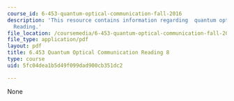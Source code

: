 ```yaml
---
course_id: 6-453-quantum-optical-communication-fall-2016
description: 'This resource contains information regarding  quantum optical communication:
  Reading.'
file_location: /coursemedia/6-453-quantum-optical-communication-fall-2016/5fc04dea1b5d49f099dad900cb351dc2_MIT6_453F16_Lect8_Notes.pdf
file_type: application/pdf
layout: pdf
title: 6.453 Quantum Optical Communication Reading 8
type: course
uid: 5fc04dea1b5d49f099dad900cb351dc2

---
```

None